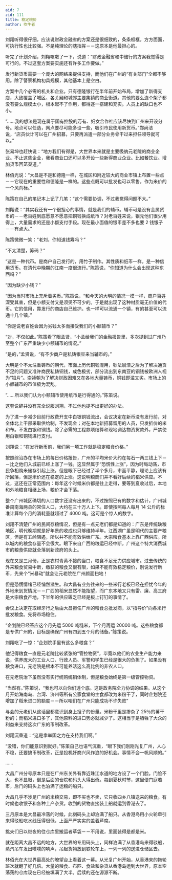 ```yaml
---
aid: 7
zid: 111
title: 稳定粮价
author: 吹牛者
---
```


刘翔听得很仔细，应该说财政金融省的方案还是很细致的，条条框框，方方面面，可执行性也比较强。不是纯理论的瞎指挥－－这原本是他最担心的。

听完了计划介绍，刘翔咳嗽了一下，说道：“财政金融省和中储行的方案我觉得是可行的。不过这套方案要实施还有许多工作要做。”

发行新货币需要一个庞大的网络来提供支持，而他们在广州的“有关部门”全都不够用。除了警察机构初具规模，其他基本上是空白。

方案中几个必需的机关和企业。只有德隆银行在半年前开始布局，增加了新得支店，大致覆盖了城区、各关厢和城郊主要集镇的商业街道。其他的要么连个架子都没有要么规模太小，根本起不了作用，都得逐一搭建和充实。人员上的缺口也不小。

“……我的想法是现在属于国有控股的万有、妇女合作社应该尽快到广州来开设分号。地点可以任选，网点要尽可能多设一些，吸引市民使用新货币。”郑尚洁说，“店员伙计可以在广州招募，只要再派遣一部分业务骨干过来担任领导就可以。”

张易坤也赶快说：“地方我们有得是，大世界本来就是主要吸纳元老院的商业企业。不止这些企业，我看商业口还可以多开设一些新得商业企业。比如餐饮业。增加货币回笼渠道。”

林佰光说：“大昌是不是和德隆一样，在城区和附近较大的商业市镇上布置一些点－－它现在的重要性和德隆是一样的。这些点既可以批发也可以零售，作为米价的一个风向标。”

陈策在自己的笔记本上记了几笔：“这个需要协调，不过我觉得问题不大。”

刘翔说：“其实我还有一个很担心的事情，就是我们的辅币。辅币可是没有金属货币的－－老百姓到底愿意不愿意把铜钱换成纸币？对老百姓来说，银元他们很少用得上，大量需求的还是小额支付手段。现在最小面值的银币差不多也要 2 钱银子－－有点大。”

陈策微微一笑：“老刘，你知道钱筹吗？”

“不太清楚，筹码？”

“这是一种代币。是商户自己发行的，用竹子制作。其性质和纸币一样，是一种信用货币。在清代中晚期的江南一度很流行。”陈策说，“你知道为什么会出现这种东西吗？”

“因为缺少小钱？”

“因为当时市场上充斥着劣币。”陈策说，“和今天的大明的情况一模一样，商户百姓深受其害，但是小额支付又是须臾不可少的。于是就出现了这种材质毫无价值的代币。它的信用，靠发行的商店自己维护。也一样可以流通一个镇，有的甚至可以流通十几个镇。”

“你是说老百姓会因为劣钱太多而接受我们的小额辅币？”

“对，不仅如此。”陈策看了眼孟贤，“小孟给我们的金融报告里，多次提到过广州乃至整个广东严重缺少小额辅币的情况。”

“是的，”孟贤说，“有不少商户是私铸银豆来当辅币的。”

大明是个不太注重铸币的朝代，市面上历代铜钱混用，钞法崩溃之后为了解决通货不足的问题又准许商民私铸铜钱，成色极劣，部分流出到东南亚的铜钱被欧洲人视为“铅片”。崇祯朝为了解决财政困难又在各地大量铸币，铜钱即滥又劣。市场上的小额辅币的币值极为混乱。

“……所以我们认为小额辅币使用纸币是行得通的。”陈策说。

这套说辞并没有完全说服刘翔，不过他也提不出更好的办法。

为了进一步减少目前行政费开支中白银铜钱流出，会议决定在新币没有发行前，对全体北上干部采取供给制，不发现金；对在本地新招募留用的人员，只发折价的米和布。不发白银和铜钱。除了必需的工程款项结算和现地调达物资货款外，严禁使用白银和铜钱进行支付。

刘翔说：“在发行新币前，我们另一项工作就是稳定粮食价格。”

按照综治办在市场上的每日价格报告，广州的平均米价大约在每石一两三钱上下－－比之他们入城前已经上涨了一钱。这显然属于“恐慌性上涨”，因为时局动荡，市民争相购米储存引起上涨。但是眼下已经过了半个多月，市面平静，理论上应该有所回落，但是米价还在稳定的上涨。这说明粮商们并不看好后续的稻米供应。不过，这还在正常范围内：每年这个时候米价都是往上走得，要等到夏收过后，本地和外地粮食相继上场，粮价才会下落。

整个广州城区确切的人口数字还没有出来的，不过按照已有的数字和估计，广州城番禺南海两县的常住人口，大约在三十万人上下。即使按照每人每月 14 公斤的标准计算每个月的消耗量就超过了 4000 吨。这可是个惊人的数字。

刘翔不清楚广州的民间存粮情况，但是有一点元老们都是知道的：广东是传统缺粮地区，明代晚期就是好年景的收成也只够维持半年。江西湖广虽是明代的主要产粮区，但是有五岭阻遏，所以并不能有效供给广东。大宗粮食基本上靠广西供应。所以城内的粮食存量不会很大。眼下来自广西的粮运已经中断，广州这个特大消费城市的粮食供应就全落到新政府的头上。

现在又是三月份，正是农村青黄不接的当口，粮食不足无力供应城市。过去传统的外来粮食贸易中断，缴获的粮食又很有限，如果不能有效稳定粮价，别说发行新币，先来个“米暴动”就会让元老院在广州颜面扫地！

但是恐慌情绪已经悄然滋生。和大昌有业务往来的一些米行老板已经在担忧今年的外地米到货情况－－广西的稻米显然不能指望，而广东本地又只有雷、廉、高三府是大宗粮食产地，下半年的供应匮乏已经是板上钉钉的事情了。

会议上决定在取缔牙行之后由大昌担任广州的粮食总批发商，以“指导价”向各米行批发粮食。先将市场稳住。

“企划院已经答应这个月先运 5000 吨糙米，下个月再运 20000 吨。这些粮食都是专供广州的，目标是确保广州有四到五个月的储备。”陈策说。

刘翔吃了一惊：“企划院手里有这么多粮食？”

他记得粮食一直是元老院比较紧张的“管控物资”，毕竟以他们的农业生产能力来说，供养庞大的工业人口、行政人员、军警和学生已经是很大的负担了。如果没有粮食进口，元老院是根本不可能养活这么高比例的非农人口。

在元老院治下虽然没有实行统购统销体制，但是粮食始终是第一级管控物资。

“当然有。”陈策说，“我也可以向你们透个底。这是政务院全力协调的结果。从这个月开始海南岛、台湾、济州等所有公家食堂的主食都改为米粉干了，同时企划院还增加了稻米进口的额度－－所以咱们在广州只能成功不许失败”

与会的元老们从这话里都意识到身上担子的份量。米粉干里是掺杂了 25％的薯干粉的；而稻米进口多了，其他原料的进口势必就减少了。这相当于是牺牲了大众的利益来支持这次广东的币制改革。

刘翔沉重道：“这是拿举国之力在支持我们啊。”

“没错，你们能意识到就好。”陈策自己也语气沉重，“眼下我们刚刚光复广州，人心不稳，还要搞币制改革，正是投机奸商兴风作浪的好机会。事情不会一帆风顺的。”

……

大昌广州分号原本只是在广州东关外有靠近珠江水道的地方设了一个门脸。门脸不大，也不显眼，倒是后面的仓院和码头大得出奇。每到夏秋时节，这里便门庭若市，后门的码头上也泊满了运粮的船只。

大昌几乎不涉足广州的米粮交易，即不买也不卖，它只收四乡八镇送来的粮食。有时候也收银子和各种土产杂货。收到的货物直接装上船就运到香港去了。

三月原本是大昌最冷落的时候，此刻码头上却泊满了船只。从香港岛用小火轮牵引来得驳船吃水线压得很低，上面严严实实的盖着芦席。

挑夫们日以继夜的往仓库里搬运者草袋－－不用说，里面装得是都是米。

就在距离大昌不远的地方，大世界的专用码头上，同样泊满了从香港岛来得驳船，蒸汽吊车发出噗噗的响声，吊起货物放到铁轮车上，一列一列的送进仓储区去。

林佰光在大世界最高处的瞭望台上看着这一幕。从光复广州开始，从香港来的拖轮班次就翻了好几倍。大量的粮食、布匹、食盐和杂货从香港岛运到大世界，原本空荡荡的仓库现在已经被填满了大半。后续的还在源源不断。
